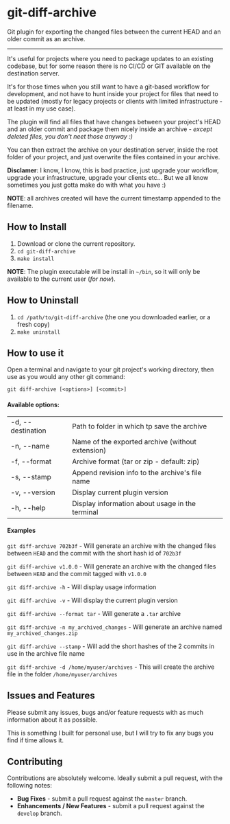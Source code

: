 # git-diff-archive

Git plugin for exporting the changed files between the current HEAD and an older commit as an archive.

---

It's useful for projects where you need to package updates to an existing codebase, but for some reason there is no CI/CD or GIT available on the destination server.

It's for those times when you still want to have a git-based workflow for development, and not have to hunt inside your project for files that need to be updated (mostly for legacy projects or clients with limited infrastructure - at least in my use case).

The plugin will find all files that have changes between your project's HEAD and an older commit and package them nicely inside an archive - *except deleted files, you don't neet those anyway :)*

You can then extract the archive on your destination server, inside the root folder of your project, and just overwrite the files contained in your archive.

**Disclamer**: I know, I know, this is bad practice, just upgrade your workflow, upgrade your infrastructure, upgrade your clients etc... But we all know sometimes you just gotta make do with what you have :)

**NOTE**: all archives created will have the current timestamp appended to the filename.

## How to Install

1. Download or clone the current repository.
2. `cd git-diff-archive`
3. `make install`

**NOTE**: The plugin executable will be install in `~/bin`, so it will only be available to the current user (*for now*).

## How to Uninstall

1. `cd /path/to/git-diff-archive` (the one you downloaded earlier, or a fresh copy)
2. `make uninstall`

## How to use it

Open a terminal and navigate to your git project's working directory, then use as you would any other git command:

`git diff-archive [<options>] [<commit>]`

#### Available options:

<table>
<tr>
<td>-d, --destination</td>
<td>Path to folder in which tp save the archive</td>
</tr>
<tr>
<td>-n, --name</td>
<td>Name of the exported archive (without extension)</td>
</tr>
<tr>
<td>-f, --format</td>
<td>Archive format (tar or zip - default: zip)</td>
</tr>
<tr>
<td>-s, --stamp</td>
<td>Append revision info to the archive's file name</td>
</tr>
<tr>
<td>-v, --version</td>
<td>Display current plugin version</td>
</tr>
<tr>
<td>-h, --help</td>
<td>Display information about usage in the terminal</td>
</tr>
</table>

#### Examples

`git diff-archive 702b3f` - Will generate an archive with the changed files between `HEAD` and the commit with the short hash id of `702b3f`

`git diff-archive v1.0.0` - Will generate an archive with the changed files between `HEAD` and the commit tagged with `v1.0.0`

`git diff-archive -h` - Will display usage information

`git diff-archive -v` - Will display the current plugin version

`git diff-archive --format tar` - Will generate a `.tar` archive

`git diff-archive -n my_archived_changes` - Will generate an archive named `my_archived_changes.zip`

`git diff-archive --stamp` - Will add the short hashes of the 2 commits in use in the archive file name

`git diff-archive -d /home/myuser/archives` - This will create the archive file in the folder `/home/myuser/archives`

## Issues and Features

Please submit any issues, bugs and/or feature requests with as much information about it as possible.

This is something I built for personal use, but I will try to fix any bugs you find if time allows it.

## Contributing

Contributions are absolutely welcome. Ideally submit a pull request, with the following notes:

- **Bug Fixes** - submit a pull request against the `master` branch.
- **Enhancements / New Features** - submit a pull request against the `develop` branch.

